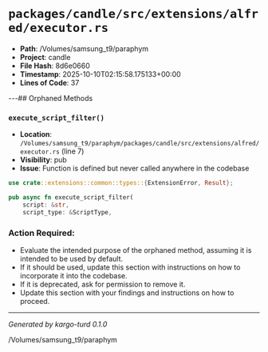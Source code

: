 # `packages/candle/src/extensions/alfred/executor.rs`

- **Path**: /Volumes/samsung_t9/paraphym
- **Project**: candle
- **File Hash**: 8d6e0660  
- **Timestamp**: 2025-10-10T02:15:58.175133+00:00  
- **Lines of Code**: 37

---## Orphaned Methods


### `execute_script_filter()`

- **Location**: `/Volumes/samsung_t9/paraphym/packages/candle/src/extensions/alfred/executor.rs` (line 7)
- **Visibility**: pub
- **Issue**: Function is defined but never called anywhere in the codebase

```rust
use crate::extensions::common::types::{ExtensionError, Result};

pub async fn execute_script_filter(
    script: &str,
    script_type: &ScriptType,
```

### Action Required:

- Evaluate the intended purpose of the orphaned method, assuming it is intended to be used by default.
- If it should be used, update this section with instructions on how to incorporate it into the codebase.
- If it is deprecated, ask for permission to remove it.
- Update this section with your findings and instructions on how to proceed.

---

*Generated by kargo-turd 0.1.0*

/Volumes/samsung_t9/paraphym